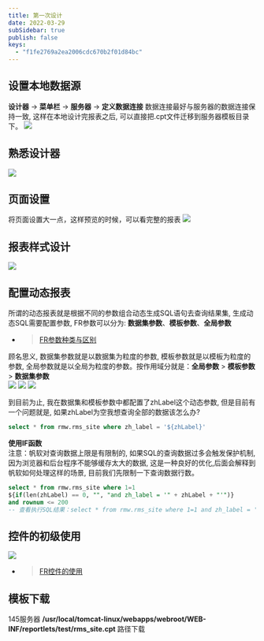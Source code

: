 ```yaml
---
title: 第一次设计
date: 2022-03-29
subSidebar: true
publish: false
keys:
  - "f1fe2769a2ea2006cdc670b2f01d84bc"
---
```


## 设置本地数据源
**设计器** -> **菜单栏** -> **服务器** -> **定义数据连接**
数据连接最好与服务器的数据连接保持一致, 这样在本地设计完报表之后, 可以直接把.cpt文件迁移到服务器模板目录下。
![](https://cdn.jsdelivr.net/gh/zedwanger/pic-bed/public/assets/report/02/01.png)

## 熟悉设计器
![](https://cdn.jsdelivr.net/gh/zedwanger/pic-bed/public/assets/report/02/02.png)
## 页面设置
将页面设置大一点，这样预览的时候，可以看完整的报表
![](https://cdn.jsdelivr.net/gh/zedwanger/pic-bed/public/assets/report/02/03.png)
## 报表样式设计
![](https://cdn.jsdelivr.net/gh/zedwanger/pic-bed/public/assets/report/02/04.png)  
## 配置动态报表
所谓的动态报表就是根据不同的参数组合动态生成SQL语句去查询结果集, 生成动态SQL需要配置参数, FR参数可以分为: **数据集参数**、**模板参数**、**全局参数**
- > [FR参数种类与区别](https://help.fanruan.com/finereport/doc-view-156.html)

顾名思义, 数据集参数就是以数据集为粒度的参数, 模板参数就是以模板为粒度的参数, 全局参数就是以全局为粒度的参数。按作用域分就是：**全局参数** > **模板参数** > **数据集参数** <br/>
![](https://cdn.jsdelivr.net/gh/zedwanger/pic-bed/public/assets/report/02/05.png)
![](https://cdn.jsdelivr.net/gh/zedwanger/pic-bed/public/assets/report/02/06.png)
![](https://cdn.jsdelivr.net/gh/zedwanger/pic-bed/public/assets/report/02/07.png)

到目前为止, 我在数据集和模板参数中都配置了zhLabel这个动态参数, 但是目前有一个问题就是, 如果zhLabel为空我想查询全部的数据该怎么办?

```sql
select * from rmw.rms_site where zh_label = '${zhLabel}'
```

**使用IF函数**<br/>
注意：帆软对查询数据上限是有限制的, 如果SQL的查询数据过多会触发保护机制, 因为浏览器和后台程序不能够缓存太大的数据, 这是一种良好的优化,后面会解释到帆软如何处理这样的场景, 目前我们先限制一下查询数据行数。
```sql
select * from rmw.rms_site where 1=1 
${if(len(zhLabel) == 0, "", "and zh_label = '" + zhLabel + "'")}
and rownum <= 200
-- 查看执行SQL结果：select * from rmw.rms_site where 1=1 and zh_label = '测试' and rownum <= 200
```

## 控件的初级使用
![](https://cdn.jsdelivr.net/gh/zedwanger/pic-bed/public/assets/report/02/09.png)<br/>

- > [FR控件的使用](https://help.fanruan.com/finereport/doc-view-4193.html)<br/>

## 模板下载
145服务器 **/usr/local/tomcat-linux/webapps/webroot/WEB-INF/reportlets/test/rms_site.cpt** 路径下载<br/>